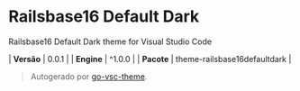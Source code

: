 # Railsbase16 Default Dark

Railsbase16 Default Dark theme for Visual Studio Code

| **Versão** | 0.0.1 |
| **Engine** | ^1.0.0 |
| **Pacote** | theme-railsbase16defaultdark |

> Autogerado por [go-vsc-theme](https://github.com/natalbu/go-vsc-theme).

